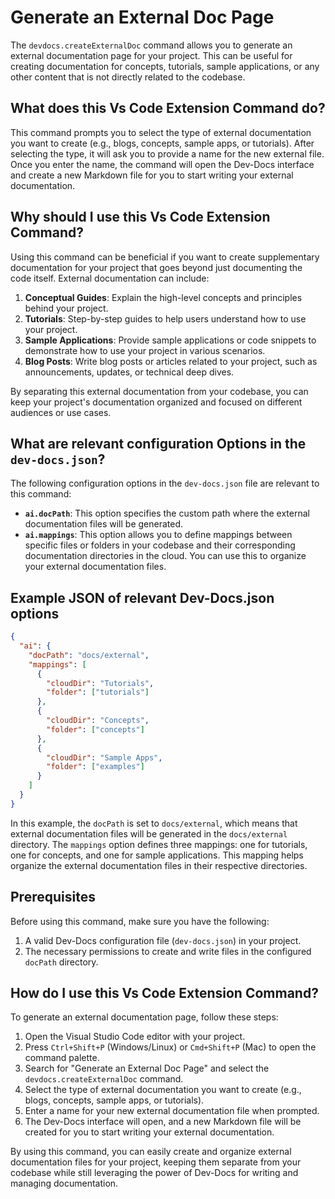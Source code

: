 
  
  # **Generate an External Doc Page**

The `devdocs.createExternalDoc` command allows you to generate an external documentation page for your project. This can be useful for creating documentation for concepts, tutorials, sample applications, or any other content that is not directly related to the codebase.

## What does this Vs Code Extension Command do?

This command prompts you to select the type of external documentation you want to create (e.g., blogs, concepts, sample apps, or tutorials). After selecting the type, it will ask you to provide a name for the new external file. Once you enter the name, the command will open the Dev-Docs interface and create a new Markdown file for you to start writing your external documentation.

## Why should I use this Vs Code Extension Command?

Using this command can be beneficial if you want to create supplementary documentation for your project that goes beyond just documenting the code itself. External documentation can include:

1. **Conceptual Guides**: Explain the high-level concepts and principles behind your project.
2. **Tutorials**: Step-by-step guides to help users understand how to use your project.
3. **Sample Applications**: Provide sample applications or code snippets to demonstrate how to use your project in various scenarios.
4. **Blog Posts**: Write blog posts or articles related to your project, such as announcements, updates, or technical deep dives.

By separating this external documentation from your codebase, you can keep your project's documentation organized and focused on different audiences or use cases.

## What are relevant configuration Options in the `dev-docs.json`?

The following configuration options in the `dev-docs.json` file are relevant to this command:

- **`ai.docPath`**: This option specifies the custom path where the external documentation files will be generated.
- **`ai.mappings`**: This option allows you to define mappings between specific files or folders in your codebase and their corresponding documentation directories in the cloud. You can use this to organize your external documentation files.

## Example JSON of relevant Dev-Docs.json options

```json
{
  "ai": {
    "docPath": "docs/external",
    "mappings": [
      {
        "cloudDir": "Tutorials",
        "folder": ["tutorials"]
      },
      {
        "cloudDir": "Concepts",
        "folder": ["concepts"]
      },
      {
        "cloudDir": "Sample Apps",
        "folder": ["examples"]
      }
    ]
  }
}
```

In this example, the `docPath` is set to `docs/external`, which means that external documentation files will be generated in the `docs/external` directory. The `mappings` option defines three mappings: one for tutorials, one for concepts, and one for sample applications. This mapping helps organize the external documentation files in their respective directories.

## Prerequisites

Before using this command, make sure you have the following:

1. A valid Dev-Docs configuration file (`dev-docs.json`) in your project.
2. The necessary permissions to create and write files in the configured `docPath` directory.

## How do I use this Vs Code Extension Command?

To generate an external documentation page, follow these steps:

1. Open the Visual Studio Code editor with your project.
2. Press `Ctrl+Shift+P` (Windows/Linux) or `Cmd+Shift+P` (Mac) to open the command palette.
3. Search for "Generate an External Doc Page" and select the `devdocs.createExternalDoc` command.
4. Select the type of external documentation you want to create (e.g., blogs, concepts, sample apps, or tutorials).
5. Enter a name for your new external documentation file when prompted.
6. The Dev-Docs interface will open, and a new Markdown file will be created for you to start writing your external documentation.

By using this command, you can easily create and organize external documentation files for your project, keeping them separate from your codebase while still leveraging the power of Dev-Docs for writing and managing documentation.
  
  